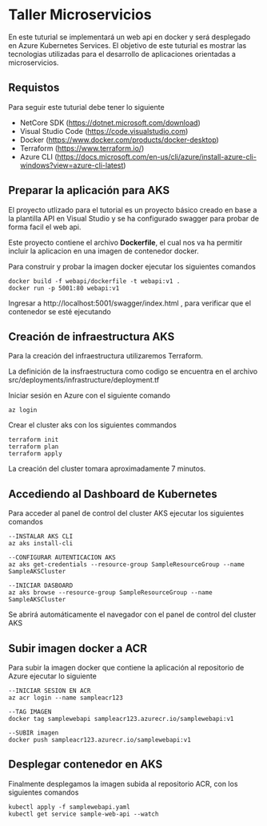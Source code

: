 # Taller Microservicios
En este tuturial se implementará un web api en docker y será desplegado en Azure Kubernetes Services. El objetivo de este tuturial
es mostrar las tecnologias utilizadas para el desarrollo de aplicaciones orientadas a microservicios.
## Requistos
Para seguir este tuturial debe tener lo siguiente
* NetCore SDK (https://dotnet.microsoft.com/download)
* Visual Studio Code (https://code.visualstudio.com)
* Docker   (https://www.docker.com/products/docker-desktop)
* Terraform (https://www.terraform.io/)
* Azure CLI (https://docs.microsoft.com/en-us/cli/azure/install-azure-cli-windows?view=azure-cli-latest)
## Preparar la aplicación para AKS
El proyecto utlizado para el tutorial es un proyecto básico creado en base a la plantilla API en Visual Studio y se ha configurado swagger para probar de forma facil el web api. 
<p>Este proyecto contiene el archivo <b>Dockerfile</b>, el cual nos va ha permitir incluir la aplicacion en una imagen de contenedor docker.
<p> Para construir y probar la imagen docker ejecutar los siguientes comandos

```
docker build -f webapi/dockerfile -t webapi:v1 .
docker run -p 5001:80 webapi:v1
```

<p> Ingresar a http://localhost:5001/swagger/index.html , para verificar que el contenedor se esté ejecutando

## Creación de infraestructura AKS
Para la creación del infraestructura utilizaremos Terraform. 
<p>La definición de la insfraestructura como codigo se encuentra en el archivo src/deployments/infrastructure/deployment.tf
<p>Iniciar sesión en Azure con el siguiente comando

```
az login
```

<p>Crear el cluster aks con los siguientes commandos

```
terraform init
terraform plan
terraform apply
```
<p>La creación del cluster tomara aproximadamente 7 minutos.
 
## Accediendo al Dashboard de Kubernetes
Para acceder al panel de control del cluster AKS ejecutar los siguientes comandos

```
--INSTALAR AKS CLI
az aks install-cli

--CONFIGURAR AUTENTICACION AKS
az aks get-credentials --resource-group SampleResourceGroup --name SampleAKSCluster

--INICIAR DASBOARD
az aks browse --resource-group SampleResourceGroup --name SampleAKSCluster
```
<p>Se abrirá automáticamente el navegador con el panel de control del cluster AKS

## Subir imagen docker a ACR
<p>Para subir la imagen docker que contiene la aplicación al repositorio de Azure ejecutar lo siguiente
 
 ```
--INICIAR SESION EN ACR 
az acr login --name sampleacr123

--TAG IMAGEN
docker tag samplewebapi sampleacr123.azurecr.io/samplewebapi:v1

--SUBIR imagen
docker push sampleacr123.azurecr.io/samplewebapi:v1
```

## Desplegar contenedor en AKS
Finalmente desplegamos la imagen subida al repositorio ACR, con los siguientes comandos

```
kubectl apply -f samplewebapi.yaml
kubectl get service sample-web-api --watch
```
